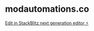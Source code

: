 # modautomations.co

[Edit in StackBlitz next generation editor ⚡️](https://stackblitz.com/~/github.com/AdubsOfficial/modautomations.co)